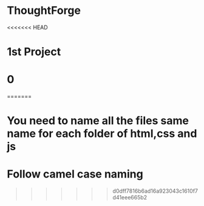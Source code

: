 # ThoughtForge

<<<<<<< HEAD
# 1st Project

# 0
=======
# You need to name all the files same name for each folder of html,css and js

# Follow camel case naming


>>>>>>> d0dff7816b6ad16a923043c1610f7d41eee665b2
